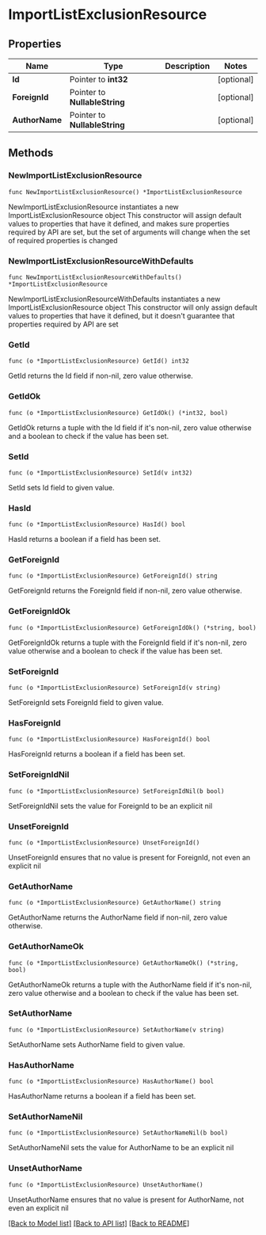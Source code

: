 # ImportListExclusionResource

## Properties

Name | Type | Description | Notes
------------ | ------------- | ------------- | -------------
**Id** | Pointer to **int32** |  | [optional] 
**ForeignId** | Pointer to **NullableString** |  | [optional] 
**AuthorName** | Pointer to **NullableString** |  | [optional] 

## Methods

### NewImportListExclusionResource

`func NewImportListExclusionResource() *ImportListExclusionResource`

NewImportListExclusionResource instantiates a new ImportListExclusionResource object
This constructor will assign default values to properties that have it defined,
and makes sure properties required by API are set, but the set of arguments
will change when the set of required properties is changed

### NewImportListExclusionResourceWithDefaults

`func NewImportListExclusionResourceWithDefaults() *ImportListExclusionResource`

NewImportListExclusionResourceWithDefaults instantiates a new ImportListExclusionResource object
This constructor will only assign default values to properties that have it defined,
but it doesn't guarantee that properties required by API are set

### GetId

`func (o *ImportListExclusionResource) GetId() int32`

GetId returns the Id field if non-nil, zero value otherwise.

### GetIdOk

`func (o *ImportListExclusionResource) GetIdOk() (*int32, bool)`

GetIdOk returns a tuple with the Id field if it's non-nil, zero value otherwise
and a boolean to check if the value has been set.

### SetId

`func (o *ImportListExclusionResource) SetId(v int32)`

SetId sets Id field to given value.

### HasId

`func (o *ImportListExclusionResource) HasId() bool`

HasId returns a boolean if a field has been set.

### GetForeignId

`func (o *ImportListExclusionResource) GetForeignId() string`

GetForeignId returns the ForeignId field if non-nil, zero value otherwise.

### GetForeignIdOk

`func (o *ImportListExclusionResource) GetForeignIdOk() (*string, bool)`

GetForeignIdOk returns a tuple with the ForeignId field if it's non-nil, zero value otherwise
and a boolean to check if the value has been set.

### SetForeignId

`func (o *ImportListExclusionResource) SetForeignId(v string)`

SetForeignId sets ForeignId field to given value.

### HasForeignId

`func (o *ImportListExclusionResource) HasForeignId() bool`

HasForeignId returns a boolean if a field has been set.

### SetForeignIdNil

`func (o *ImportListExclusionResource) SetForeignIdNil(b bool)`

 SetForeignIdNil sets the value for ForeignId to be an explicit nil

### UnsetForeignId
`func (o *ImportListExclusionResource) UnsetForeignId()`

UnsetForeignId ensures that no value is present for ForeignId, not even an explicit nil
### GetAuthorName

`func (o *ImportListExclusionResource) GetAuthorName() string`

GetAuthorName returns the AuthorName field if non-nil, zero value otherwise.

### GetAuthorNameOk

`func (o *ImportListExclusionResource) GetAuthorNameOk() (*string, bool)`

GetAuthorNameOk returns a tuple with the AuthorName field if it's non-nil, zero value otherwise
and a boolean to check if the value has been set.

### SetAuthorName

`func (o *ImportListExclusionResource) SetAuthorName(v string)`

SetAuthorName sets AuthorName field to given value.

### HasAuthorName

`func (o *ImportListExclusionResource) HasAuthorName() bool`

HasAuthorName returns a boolean if a field has been set.

### SetAuthorNameNil

`func (o *ImportListExclusionResource) SetAuthorNameNil(b bool)`

 SetAuthorNameNil sets the value for AuthorName to be an explicit nil

### UnsetAuthorName
`func (o *ImportListExclusionResource) UnsetAuthorName()`

UnsetAuthorName ensures that no value is present for AuthorName, not even an explicit nil

[[Back to Model list]](../README.md#documentation-for-models) [[Back to API list]](../README.md#documentation-for-api-endpoints) [[Back to README]](../README.md)


